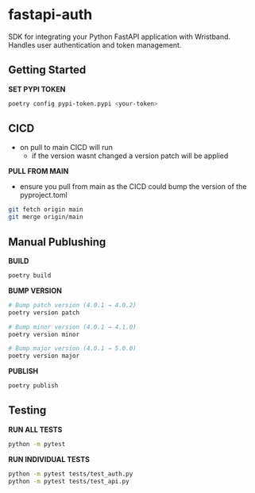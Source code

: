 # fastapi-auth
SDK for integrating your Python FastAPI application with Wristband. Handles user authentication and token management.

## Getting Started
**SET PYPI TOKEN**
```bash
poetry config pypi-token.pypi <your-token>
```

## CICD
- on pull to main CICD will run
    - if the version wasnt changed a version patch will be applied

**PULL FROM MAIN**
- ensure you pull from main as the CICD could bump the version of the pyproject.toml 
```bash
git fetch origin main
git merge origin/main
```


## Manual Publushing
**BUILD**
```bash
poetry build
```
**BUMP VERSION**
```bash
# Bump patch version (4.0.1 → 4.0.2)
poetry version patch

# Bump minor version (4.0.1 → 4.1.0)
poetry version minor

# Bump major version (4.0.1 → 5.0.0)
poetry version major
```
**PUBLISH**
```bash
poetry publish
```

## Testing
**RUN ALL TESTS**
```bash
python -m pytest
```
**RUN INDIVIDUAL TESTS**
```bash
python -m pytest tests/test_auth.py
python -m pytest tests/test_api.py
```